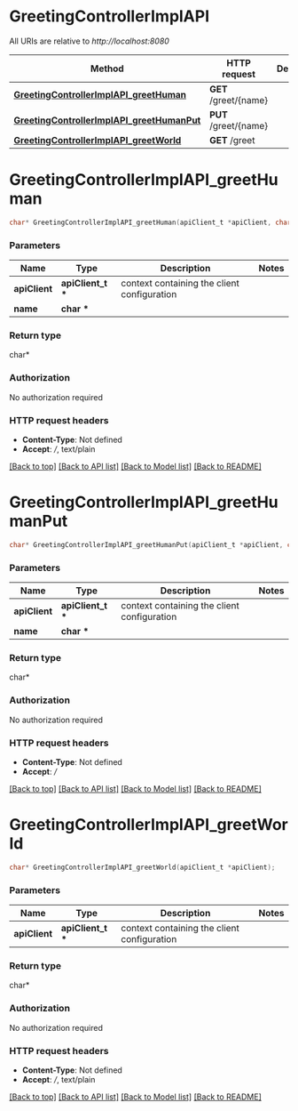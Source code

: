 # GreetingControllerImplAPI

All URIs are relative to *http://localhost:8080*

Method | HTTP request | Description
------------- | ------------- | -------------
[**GreetingControllerImplAPI_greetHuman**](GreetingControllerImplAPI.md#GreetingControllerImplAPI_greetHuman) | **GET** /greet/{name} | 
[**GreetingControllerImplAPI_greetHumanPut**](GreetingControllerImplAPI.md#GreetingControllerImplAPI_greetHumanPut) | **PUT** /greet/{name} | 
[**GreetingControllerImplAPI_greetWorld**](GreetingControllerImplAPI.md#GreetingControllerImplAPI_greetWorld) | **GET** /greet | 


# **GreetingControllerImplAPI_greetHuman**
```c
char* GreetingControllerImplAPI_greetHuman(apiClient_t *apiClient, char * name);
```

### Parameters
Name | Type | Description  | Notes
------------- | ------------- | ------------- | -------------
**apiClient** | **apiClient_t \*** | context containing the client configuration |
**name** | **char \*** |  | 

### Return type

char*



### Authorization

No authorization required

### HTTP request headers

 - **Content-Type**: Not defined
 - **Accept**: */*, text/plain

[[Back to top]](#) [[Back to API list]](../README.md#documentation-for-api-endpoints) [[Back to Model list]](../README.md#documentation-for-models) [[Back to README]](../README.md)

# **GreetingControllerImplAPI_greetHumanPut**
```c
char* GreetingControllerImplAPI_greetHumanPut(apiClient_t *apiClient, char * name);
```

### Parameters
Name | Type | Description  | Notes
------------- | ------------- | ------------- | -------------
**apiClient** | **apiClient_t \*** | context containing the client configuration |
**name** | **char \*** |  | 

### Return type

char*



### Authorization

No authorization required

### HTTP request headers

 - **Content-Type**: Not defined
 - **Accept**: */*

[[Back to top]](#) [[Back to API list]](../README.md#documentation-for-api-endpoints) [[Back to Model list]](../README.md#documentation-for-models) [[Back to README]](../README.md)

# **GreetingControllerImplAPI_greetWorld**
```c
char* GreetingControllerImplAPI_greetWorld(apiClient_t *apiClient);
```

### Parameters
Name | Type | Description  | Notes
------------- | ------------- | ------------- | -------------
**apiClient** | **apiClient_t \*** | context containing the client configuration |

### Return type

char*



### Authorization

No authorization required

### HTTP request headers

 - **Content-Type**: Not defined
 - **Accept**: */*, text/plain

[[Back to top]](#) [[Back to API list]](../README.md#documentation-for-api-endpoints) [[Back to Model list]](../README.md#documentation-for-models) [[Back to README]](../README.md)

